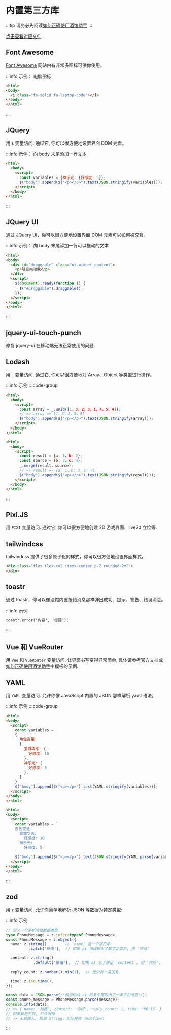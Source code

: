# 内置第三方库

:::tip
请务必先阅读[如何正确使用酒馆助手](/guide/基本用法/如何正确使用酒馆助手.md)
:::

[点击查看对应文件](https://github.com/N0VI028/JS-Slash-Runner/blob/main/src/third_party.html)

## Font Awesome

[Font Awesome](https://fontawesome.com/icons/) 网站内有非常多图标可供你使用。

:::info 示例： 电脑图标

```html
<html>
<body>
  <i class="fa-solid fa-laptop-code"></i>
</body>
</html>
```

:::

## JQuery

用 `$` 变量访问. 通过它, 你可以很方便地设置界面 DOM 元素。

:::info 示例： 向 body 末尾添加一行文本

```html
<html>
  <body>
    <script>
      const variables = {神乐光: {好感度: 5}};
      $("body").append($("<p></p>").text(JSON.stringify(variables)));
    </script>
  </body>
</html>
```

:::

## JQuery UI

通过 JQuery UI，你可以很方便地设置界面 DOM 元素可以如何被交互。

:::info 示例： 向 body 末尾添加一行可以拖动的文本

```html
<html>
<body>
  <div id="draggable" class="ui-widget-content">
    <p>随意拖动我</p>
  </div>
  <script>
    $(document).ready(function () {
      $("#draggable").draggable();
    });
  </script>
</body>
</html>
```

:::

## jquery-ui-touch-punch

修复 jquery-ui 在移动端无法正常使用的问题.

## Lodash

用 `_` 变量访问. 通过它, 你可以很方便地对 Array、Object 等类型进行操作。

:::info 示例
:::code-group

```html [对 Array 去重]
<html>
  <body>
    <script>
      const array = _.uniq([1，3，2，3，1，4，5，4]);
      // => array == [1，3，2，4，5]
      $("body").append($("<p></p>").text(JSON.stringify(array)));
    </script>
  </body>
</html>
```

```html [合并 Object]
<html>
  <body>
    <script>
      const result = {a: 1，b: 2};
      const source = {b: 3，c: 4};
      _.merge(result，source);
      // => result == {a: 1，b: 3，c: 4}
      $("body").append($("<p></p>").text(JSON.stringify(result)));
    </script>
  </body>
</html>
```

:::

## Pixi.JS

用 `PIXI` 变量访问. 通过它, 你可以很方便地创建 2D 游戏界面、live2d 立绘等.

## tailwindcss

tailwindcss 提供了很多原子化的样式，你可以很方便地设置界面样式。

```html
<div class="flex flex-col items-center p-7 rounded-2xl">
</div>
```

## toastr

通过 toastr，你可以像酒馆内置报错消息那样弹出成功、提示、警告、错误消息。

:::info 示例

```html [错误消息]
toastr.error('内容', '标题');
```

:::

## Vue 和 VueRouter

用 `Vue` 和 `VueRouter` 变量访问. 让界面书写变得异常简单, 具体请参考官方文档或[如何正确使用酒馆助手](/guide/基本用法/如何正确使用酒馆助手.md)中模板的示例.

## YAML

用 `YAML` 变量访问. 允许你像 JavaScript 内置的 JSON 那样解析 yaml 语法。

:::info 示例
:::code-group

```html [输出成 yaml]
<html>
<body>
  <script>
    const variables =
    {
      角色变量:
      {
        爱城华恋: {
          好感度: 10
        },
        神乐光: {
          好感度: 5
        },
      }
    }
    $("body").append($("<p></p>").text(YAML.stringify(variables)));
  </script>
</body>
</html>
```

```html [解析 yaml]
<html>
<body>
  <script>
    const variables = `
    角色变量:
      爱城华恋:
        好感度: 10
      神乐光:
        好感度: 5
    `
    $("body").append($("<p></p>").text(JSON.stringify(YAML.parse(variables))));
  </script>
</body>
</html>
```

:::

## zod

用 `z` 变量访问. 允许你简单地解析 JSON 等数据为特定类型:

:::info 示例

```typescript
// 定义一个手机消息数据类型
type PhoneMessage = z.infer<typeof PhoneMessage>;
const PhoneMessage = z.object({
  name: z.string()        // `name` 是一个字符串
          .catch('络络'),  // 如果 ai 错误输出了数字之类的, 用 '络络'

  content: z.string()
            .default('络络'),  // 如果 ai 忘了输出 `content`, 用 '你好',

  reply_count: z.number().min(1),  // 至少有一条回复

  time: z.iso.time(),
});

const data = JSON.parse(/*假设你从 ai 回复中提取出了一条手机消息*/);
const phone_message = PhoneMessage.parse(message);
console.info(data);
// >> { name: '络络', content: '你好', reply_count: 1, time: '06:15' }
// 如果解析失败, 将会报错
// >> 无效输入: 期望 string，实际接收 undefined
```

:::
